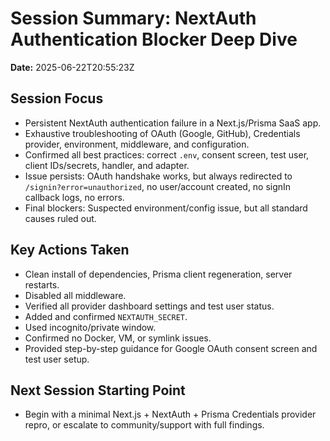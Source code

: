 # Session Summary: NextAuth Authentication Blocker Deep Dive

**Date:** 2025-06-22T20:55:23Z

## Session Focus
- Persistent NextAuth authentication failure in a Next.js/Prisma SaaS app.
- Exhaustive troubleshooting of OAuth (Google, GitHub), Credentials provider, environment, middleware, and configuration.
- Confirmed all best practices: correct `.env`, consent screen, test user, client IDs/secrets, handler, and adapter.
- Issue persists: OAuth handshake works, but always redirected to `/signin?error=unauthorized`, no user/account created, no signIn callback logs, no errors.
- Final blockers: Suspected environment/config issue, but all standard causes ruled out.

## Key Actions Taken
- Clean install of dependencies, Prisma client regeneration, server restarts.
- Disabled all middleware.
- Verified all provider dashboard settings and test user status.
- Added and confirmed `NEXTAUTH_SECRET`.
- Used incognito/private window.
- Confirmed no Docker, VM, or symlink issues.
- Provided step-by-step guidance for Google OAuth consent screen and test user setup.

## Next Session Starting Point
- Begin with a minimal Next.js + NextAuth + Prisma Credentials provider repro, or escalate to community/support with full findings. 